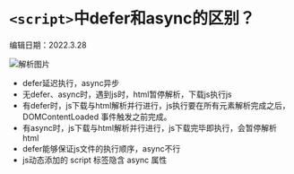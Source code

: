 # `<script>`中defer和async的区别？
编辑日期：2022.3.28

![解析图片](https://image-static.segmentfault.com/28/4a/284aec5bb7f16b3ef4e7482110c5ddbb_fix732)

- defer延迟执行，async异步
- 无defer、async时，遇到js时，html暂停解析，下载js执行js
- 有defer时，js下载与html解析并行进行，js执行要在所有元素解析完成之后，DOMContentLoaded 事件触发之前完成。
- 有async时，js下载与html解析并行进行，js下载完毕即执行，会暂停解析html
- defer能够保证js文件的执行顺序，async不行
- js动态添加的 script 标签隐含 async 属性